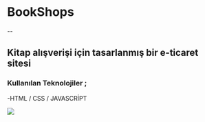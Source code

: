 # BookShops

--<h2> Kitap alışverişi için tasarlanmış bir e-ticaret sitesi</h2>
<h3>Kullanılan Teknolojiler ;</h3>

<p>-HTML / CSS / JAVASCRİPT</p>

![](BookShops.gif)

